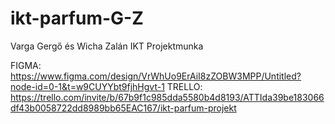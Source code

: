 # ikt-parfum-G-Z
Varga Gergő és Wicha Zalán IKT Projektmunka

FIGMA: https://www.figma.com/design/VrWhUo9ErAiI8zZOBW3MPP/Untitled?node-id=0-1&t=w9CUYYbt9fjhHgvt-1
TRELLO: https://trello.com/invite/b/67b9f1c985dda5580b4d8193/ATTIda39be183066df43b0058722dd8989bb65EAC167/ikt-parfum-projekt

